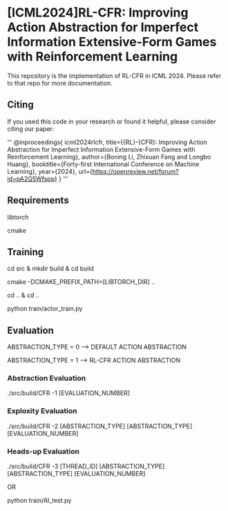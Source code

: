 # [ICML2024]RL-CFR: Improving Action Abstraction for Imperfect Information Extensive-Form Games with Reinforcement Learning

This repository is the implementation of RL-CFR in ICML 2024. Please refer to that repo for more documentation.

## Citing

If you used this code in your research or found it helpful, please consider citing our paper:

‘’‘
@inproceedings{
icml2024rlcfr,
title={{RL}-{CFR}: Improving Action Abstraction for Imperfect Information Extensive-Form Games with Reinforcement Learning},
author={Boning Li, Zhixuan Fang and Longbo Huang},
booktitle={Forty-first International Conference on Machine Learning},
year={2024},
url={https://openreview.net/forum?id=pA2Q5Wfspp}
}
’‘’

## Requirements

libtorch

cmake

## Training

cd src & mkdir build & cd build

cmake -DCMAKE_PREFIX_PATH=[LIBTORCH_DIR] ..

cd .. & cd ..

python train/actor_train.py

## Evaluation

ABSTRACTION_TYPE = 0 --> DEFAULT ACTION ABSTRACTION

ABSTRACTION_TYPE = 1 --> RL-CFR ACTION ABSTRACTION

### Abstraction Evaluation

./src/build/CFR -1 [EVALUATION_NUMBER]

### Exploxity Evaluation

./src/build/CFR -2 [ABSTRACTION_TYPE] [ABSTRACTION_TYPE] [EVALUATION_NUMBER]

### Heads-up Evaluation

./src/build/CFR -3 [THREAD_ID] [ABSTRACTION_TYPE] [ABSTRACTION_TYPE] [EVALUATION_NUMBER]

OR

python train/AI_test.py
